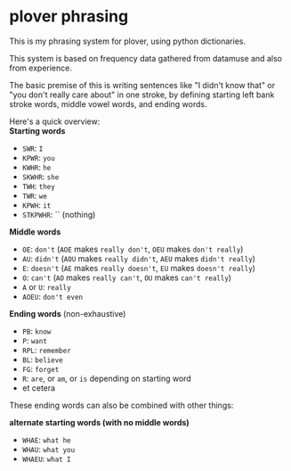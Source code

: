 # plover phrasing
This is my phrasing system for plover, using python dictionaries.

This system is based on frequency data gathered from datamuse and also from experience.

The basic premise of this is writing sentences like "I didn't know that" or "you don't really care about" in one stroke, by defining starting left bank stroke words, middle vowel words, and ending words.

Here's a quick overview:  
**Starting words**  
- `SWR`: `I`
- `KPWR`: `you`
- `KWHR`: `he`
- `SKWHR`: `she`
- `TWH`: `they`
- `TWR`: `we`
- `KPWH`: `it`
- `STKPWHR`: `` (nothing)

**Middle words**  
- `OE`: `don't` (`AOE` makes `really don't`, `OEU` makes `don't really`)
- `AU`: `didn't` (`AOU` makes `really didn't`, `AEU` makes `didn't really`)
- `E`: `doesn't` (`AE` makes `really doesn't`, `EU` makes `doesn't really`)
- `O`: `can't` (`AO` makes `really can't`, `OU` makes `can't really`)
- `A` or `U`: `really`
- `AOEU`: `don't even`

**Ending words** (non-exhaustive)  
- `PB`: `know`
- `P`: `want`
- `RPL`: `remember`
- `BL`: `believe`
- `FG`: `forget`
- `R`: `are`, or `am`, or `is` depending on starting word
- et cetera


These ending words can also be combined with other things:

**alternate starting words (with no middle words)**
- `WHAE`: `what he`
- `WHAU`: `what you`
- `WHAEU`: `what I`

